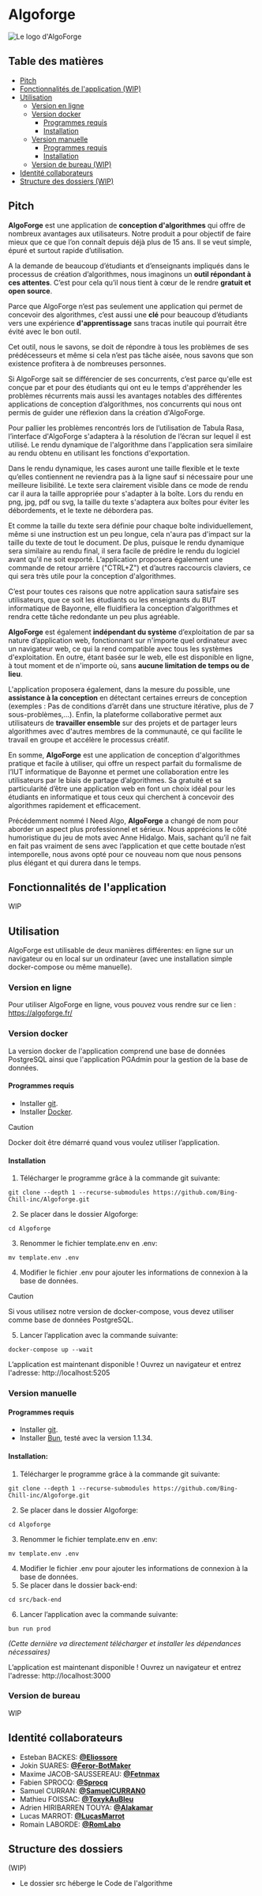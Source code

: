 # Algoforge

![Le logo d'AlgoForge](logo.png)

## Table des matières
- [Pitch](#pitch)
- [Fonctionnalités de l'application (WIP)](#fonctionnalités-de-lapplication)
- [Utilisation](#utilisation)
  - [Version en ligne](#version-en-ligne)
  - [Version docker](#version-docker)
    - [Programmes requis](#programmes-requis)
    - [Installation](#installation)
  - [Version manuelle](#version-manuelle)
    - [Programmes requis](#programmes-requis-1)
    - [Installation](#installation-1)
  - [Version de bureau (WIP)](#version-de-bureau)
- [Identité collaborateurs](#identité-collaborateurs)
- [Structure des dossiers (WIP)](#structure-des-dossiers)

## Pitch
**AlgoForge** est une application de **conception d'algorithmes** qui offre de nombreux avantages aux utilisateurs. Notre produit a pour objectif de faire mieux que ce que l’on connaît depuis déjà plus de 15 ans. Il se veut simple, épuré et surtout rapide d’utilisation.

A la demande de beaucoup d’étudiants et d’enseignants impliqués dans le processus de création d’algorithmes, nous imaginons un **outil répondant à ces attentes**. C’est pour cela qu’il nous tient à cœur de le rendre **gratuit et open source**.

Parce que AlgoForge n’est pas seulement une application qui permet de concevoir des algorithmes, c’est aussi une **clé** pour beaucoup d’étudiants vers une expérience **d'apprentissage** sans tracas inutile qui pourrait être évité avec le bon outil. 

Cet outil, nous le savons, se doit de répondre à tous les problèmes de ses prédécesseurs et même si cela n’est pas tâche aisée, nous savons que son existence profitera à de nombreuses personnes.

Si AlgoForge sait se différencier de ses concurrents, c’est parce qu'elle est conçue par et pour des étudiants qui ont eu le temps d'appréhender les problèmes récurrents mais aussi les avantages notables des différentes applications de conception d’algorithmes, nos concurrents qui nous ont permis de guider une réflexion dans la création d'AlgoForge.

Pour pallier les problèmes rencontrés lors de l’utilisation de Tabula Rasa, l’interface d'AlgoForge s'adaptera à la résolution de l’écran sur lequel il est utilisé. Le rendu dynamique de l'algorithme dans l'application sera similaire au rendu obtenu en utilisant les fonctions d'exportation. 

Dans le rendu dynamique, les cases auront une taille flexible et le texte qu’elles contiennent ne reviendra pas à la ligne sauf si nécessaire pour une meilleure lisibilité. Le texte sera clairement visible dans ce mode de rendu car il aura la taille appropriée pour s'adapter à la boîte. Lors du rendu en png, jpg, pdf ou svg, la taille du texte s'adaptera aux boîtes pour éviter les débordements, et le texte ne débordera pas. 

Et comme la taille du texte sera définie pour chaque boîte individuellement, même si une instruction est un peu longue, cela n'aura pas d'impact sur la taille du texte de tout le document. De plus, puisque le rendu dynamique sera similaire au rendu final, il sera facile de prédire le rendu du logiciel avant qu'il ne soit exporté. L’application proposera également une commande de retour arrière ("CTRL+Z") et d’autres raccourcis claviers, ce qui sera très utile pour la conception d'algorithmes.

C’est pour toutes ces raisons que notre application saura satisfaire ses utilisateurs, que ce soit les étudiants ou les enseignants du BUT informatique de Bayonne, elle fluidifiera la conception d’algorithmes et rendra cette tâche redondante un peu plus agréable.

**AlgoForge** est également **indépendant du système** d’exploitation de par sa nature d’application web, fonctionnant sur n'importe quel ordinateur avec un navigateur web, ce qui la rend compatible avec tous les systèmes d'exploitation. En outre, étant basée sur le web, elle est disponible en ligne, à tout moment et de n'importe où, sans **aucune limitation de temps ou de lieu**.

L'application proposera également, dans la mesure du possible, une **assistance à la conception** en détectant certaines erreurs de conception (exemples : Pas de conditions d’arrêt dans une structure itérative, plus de 7 sous-problèmes,…). Enfin, la plateforme collaborative permet aux utilisateurs de **travailler ensemble** sur des projets et de partager leurs algorithmes avec d'autres membres de la communauté, ce qui facilite le travail en groupe et accélère le processus créatif.

En somme, **AlgoForge** est une application de conception d'algorithmes pratique et facile à utiliser, qui offre un respect parfait du formalisme de l’IUT informatique de Bayonne et permet une collaboration entre les utilisateurs par le biais de partage d’algorithmes. Sa gratuité et sa particularité d’être une application web en font un choix idéal pour les étudiants en informatique et tous ceux qui cherchent à concevoir des algorithmes rapidement et efficacement.

Précédemment nommé I Need Algo, **AlgoForge** a changé de nom pour aborder un aspect plus professionnel et sérieux. Nous apprécions le côté humoristique du jeu de mots avec Anne Hidalgo. Mais, sachant qu’il ne fait en fait pas vraiment de sens avec l’application et que cette boutade n’est intemporelle, nous avons opté pour ce nouveau nom que nous pensons plus élégant et qui durera dans le temps.

## Fonctionnalités de l'application
WIP

## Utilisation
AlgoForge est utilisable de deux manières différentes: en ligne sur un navigateur ou en local sur un ordinateur (avec une installation simple docker-compose ou même manuelle).

### Version en ligne
Pour utiliser AlgoForge en ligne, vous pouvez vous rendre sur ce lien : https://algoforge.fr/

### Version docker
La version docker de l'application comprend une base de données PostgreSQL ainsi que l'application PGAdmin pour la gestion de la base de données.

#### Programmes requis
- Installer [git](https://git-scm.com/downloads).
- Installer [Docker](https://docker.com). 

> [!CAUTION]
> Docker doit être démarré quand vous voulez utiliser l’application.

#### Installation
1. Télécharger le programme grâce à la commande git suivante:  
```
git clone --depth 1 --recurse-submodules https://github.com/Bing-Chill-inc/Algoforge.git
```  
2. Se placer dans le dossier Algoforge: 
```
cd Algoforge
```
3. Renommer le fichier template.env en .env: 
```
mv template.env .env
```
4. Modifier le fichier .env pour ajouter les informations de connexion à la base de données.
> [!CAUTION]  
> Si vous utilisez notre version de docker-compose, vous devez utiliser comme base de données PostgreSQL.
5. Lancer l’application avec la commande suivante:  
```
docker-compose up --wait
```

L’application est maintenant disponible ! Ouvrez un navigateur et entrez l'adresse: http://localhost:5205

### Version manuelle
#### Programmes requis
- Installer [git](https://git-scm.com/downloads).
- Installer [Bun](https://bun.sh), testé avec la version 1.1.34. 

#### Installation:
1. Télécharger le programme grâce à la commande git suivante:  
```
git clone --depth 1 --recurse-submodules https://github.com/Bing-Chill-inc/Algoforge.git
```  
2. Se placer dans le dossier Algoforge:
```
cd Algoforge
```
3. Renommer le fichier template.env en .env: 
```
mv template.env .env
```
4. Modifier le fichier .env pour ajouter les informations de connexion à la base de données.
5. Se placer dans le dossier back-end: 
```
cd src/back-end
```
6. Lancer l’application avec la commande suivante: 
```
bun run prod
```  
_(Cette dernière va directement télécharger et installer les dépendances nécessaires)_

L’application est maintenant disponible ! Ouvrez un navigateur et entrez l'adresse: http://localhost:3000

### Version de bureau
WIP

## Identité collaborateurs
- Esteban BACKES: [**@Eliossore**](https://github.com/Eliossore)
- Jokin SUARES: [**@Feror-BotMaker**](https://github.com/Feror-BotMaker)
- Maxime JACOB-SAUSSEREAU: [**@Fetnmax**](https://github.com/Fetnmax)
- Fabien SPROCQ: [**@Sprocq**](https://github.com/Sprocq)
- Samuel CURRAN: [**@SamuelCURRAN0**](https://github.com/SamuelCURRAN0)
- Mathieu FOISSAC: [**@ToxykAuBleu**](https://github.com/ToxykAuBleu)
- Adrien HIRIBARREN TOUYA: [**@Alakamar**](https://github.com/Alakamar)
- Lucas MARROT: [**@LucasMarrot**](https://github.com/LucasMarrot)
- Romain LABORDE: [**@RomLabo**](https://github.com/RomLabo)

## Structure des dossiers
(WIP)
- Le dossier src héberge le Code de l'algorithme
